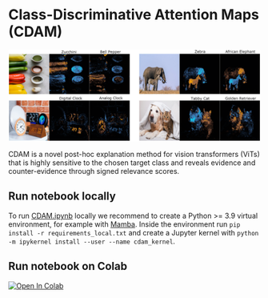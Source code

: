 # Class-Discriminative Attention Maps (CDAM)

![Alt text](readme-images/sample.png?raw=true "Title")

CDAM is a novel post-hoc explanation method for vision transformers (ViTs) that is highly sensitive to the chosen target class and reveals evidence and counter-evidence through signed relevance scores.

## Run notebook locally

To run [CDAM.ipynb](CDAM.ipynb) locally we recommend to create a Python >= 3.9 virtual environment, for example with [Mamba](https://github.com/mamba-org/mamba). Inside the environment run ```pip install -r requirements_local.txt``` and create a Jupyter kernel with ```python -m ipykernel install --user --name cdam_kernel```.

## Run notebook on Colab

[![Open In Colab](https://colab.research.google.com/assets/colab-badge.svg)](https://colab.research.google.com/github/lenbrocki/CDAM/blob/main/attention_map.ipynb)
